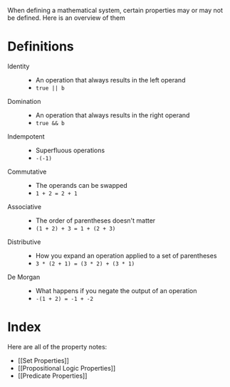 When defining a mathematical system, certain properties may or may not be defined. Here is an overview of them

# Definitions
<dl>

<dt>Identity</dt>

<dd>

<ul>

<li>An operation that always results in the left operand</li>

<li><code>true || b</code></li>

</ul>

</dd>

  

<dt>Domination</dt>

<dd>

<ul>

<li>An operation that always results in the right operand</li>

<li><code>true && b</code></li>

</ul>

</dd>

  

<dt>Indempotent</dt>

<dd>

<ul>

<li>Superfluous operations</li>

<li><code>-(-1)</code></li>

</ul>

</dd>

  

<dt>Commutative</dt>

<dd>

<ul>

<li>The operands can be swapped</li>

<li><code>1 + 2 = 2 + 1</code></li>

</ul>

</dd>

  

<dt>Associative</dt>

<dd>

<ul>

<li>The order of parentheses doesn't matter</li>

<li><code>(1 + 2) + 3 = 1 + (2 + 3)</code></li>

</ul>

</dd>

  

<dt>Distributive</dt>

<dd>

<ul>

<li>How you expand an operation applied to a set of parentheses</li>

<li><code>3 * (2 + 1) = (3 * 2) + (3 * 1)</code></li>

</ul>

</dd>

  

<dt>De Morgan</dt>

<dd>

<ul>

<li>What happens if you negate the output of an operation</li>

<li><code>-(1 + 2) = -1 + -2</code></li>

</ul>

</dd>

</dl>

# Index
Here are all of the property notes:
- [[Set Properties]]
- [[Propositional Logic Properties]]
- [[Predicate Properties]]